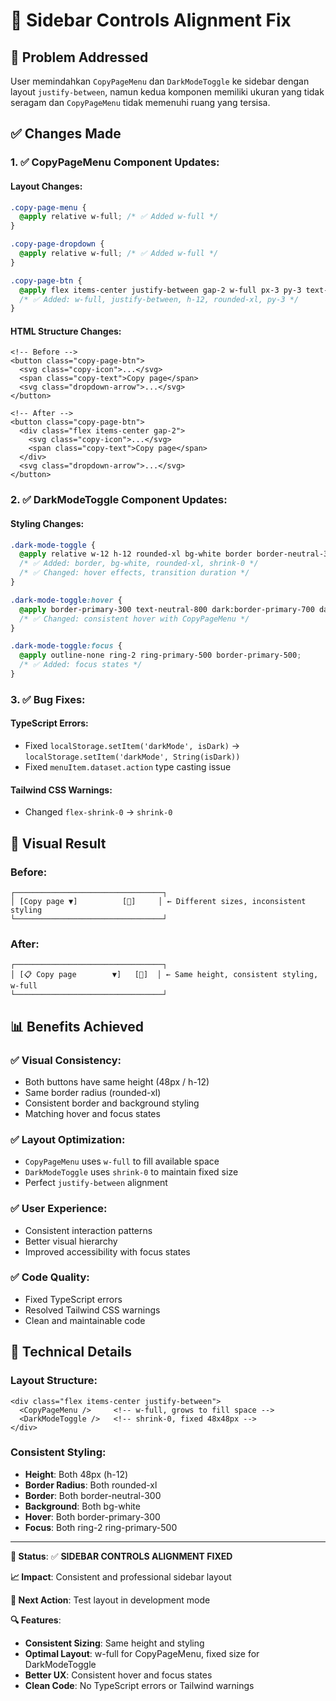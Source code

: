 # 🔧 Sidebar Controls Alignment Fix

## 🎯 **Problem Addressed**

User memindahkan `CopyPageMenu` dan `DarkModeToggle` ke sidebar dengan layout `justify-between`, namun kedua komponen memiliki ukuran yang tidak seragam dan `CopyPageMenu` tidak memenuhi ruang yang tersisa.

## ✅ **Changes Made**

### **1. ✅ CopyPageMenu Component Updates:**

#### **Layout Changes:**
```css
.copy-page-menu {
  @apply relative w-full; /* ✅ Added w-full */
}

.copy-page-dropdown {
  @apply relative w-full; /* ✅ Added w-full */
}

.copy-page-btn {
  @apply flex items-center justify-between gap-2 w-full px-3 py-3 text-sm font-medium text-neutral-600 bg-white border border-neutral-300 rounded-xl hover:bg-neutral-50 hover:text-neutral-800 transition-all duration-200 focus:outline-none focus:ring-2 focus:ring-primary-500 focus:border-primary-500 h-12;
  /* ✅ Added: w-full, justify-between, h-12, rounded-xl, py-3 */
}
```

#### **HTML Structure Changes:**
```astro
<!-- Before -->
<button class="copy-page-btn">
  <svg class="copy-icon">...</svg>
  <span class="copy-text">Copy page</span>
  <svg class="dropdown-arrow">...</svg>
</button>

<!-- After -->
<button class="copy-page-btn">
  <div class="flex items-center gap-2">
    <svg class="copy-icon">...</svg>
    <span class="copy-text">Copy page</span>
  </div>
  <svg class="dropdown-arrow">...</svg>
</button>
```

### **2. ✅ DarkModeToggle Component Updates:**

#### **Styling Changes:**
```css
.dark-mode-toggle {
  @apply relative w-12 h-12 rounded-xl bg-white border border-neutral-300 hover:bg-neutral-50 dark:bg-neutral-800 dark:border-neutral-700 dark:hover:bg-neutral-700 transition-all duration-200 flex items-center justify-center text-neutral-600 dark:text-neutral-300 shrink-0;
  /* ✅ Added: border, bg-white, rounded-xl, shrink-0 */
  /* ✅ Changed: hover effects, transition duration */
}

.dark-mode-toggle:hover {
  @apply border-primary-300 text-neutral-800 dark:border-primary-700 dark:text-neutral-100;
  /* ✅ Changed: consistent hover with CopyPageMenu */
}

.dark-mode-toggle:focus {
  @apply outline-none ring-2 ring-primary-500 border-primary-500;
  /* ✅ Added: focus states */
}
```

### **3. ✅ Bug Fixes:**

#### **TypeScript Errors:**
- Fixed `localStorage.setItem('darkMode', isDark)` → `localStorage.setItem('darkMode', String(isDark))`
- Fixed `menuItem.dataset.action` type casting issue

#### **Tailwind CSS Warnings:**
- Changed `flex-shrink-0` → `shrink-0`

## 🎨 **Visual Result**

### **Before:**
```
┌─────────────────────────────────┐
│ [Copy page ▼]          [🌙]     │ ← Different sizes, inconsistent styling
└─────────────────────────────────┘
```

### **After:**
```
┌─────────────────────────────────┐
│ [📋 Copy page        ▼]   [🌙]  │ ← Same height, consistent styling, w-full
└─────────────────────────────────┘
```

## 📊 **Benefits Achieved**

### **✅ Visual Consistency:**
- Both buttons have same height (48px / h-12)
- Same border radius (rounded-xl)
- Consistent border and background styling
- Matching hover and focus states

### **✅ Layout Optimization:**
- `CopyPageMenu` uses `w-full` to fill available space
- `DarkModeToggle` uses `shrink-0` to maintain fixed size
- Perfect `justify-between` alignment

### **✅ User Experience:**
- Consistent interaction patterns
- Better visual hierarchy
- Improved accessibility with focus states

### **✅ Code Quality:**
- Fixed TypeScript errors
- Resolved Tailwind CSS warnings
- Clean and maintainable code

## 🔧 **Technical Details**

### **Layout Structure:**
```astro
<div class="flex items-center justify-between">
  <CopyPageMenu />     <!-- w-full, grows to fill space -->
  <DarkModeToggle />   <!-- shrink-0, fixed 48x48px -->
</div>
```

### **Consistent Styling:**
- **Height**: Both 48px (h-12)
- **Border Radius**: Both rounded-xl
- **Border**: Both border-neutral-300
- **Background**: Both bg-white
- **Hover**: Both border-primary-300
- **Focus**: Both ring-2 ring-primary-500

---

**🎯 Status**: ✅ **SIDEBAR CONTROLS ALIGNMENT FIXED**

**📈 Impact**: Consistent and professional sidebar layout

**🚀 Next Action**: Test layout in development mode

**🔍 Features**: 
- **Consistent Sizing**: Same height and styling
- **Optimal Layout**: w-full for CopyPageMenu, fixed size for DarkModeToggle
- **Better UX**: Consistent hover and focus states
- **Clean Code**: No TypeScript errors or Tailwind warnings
